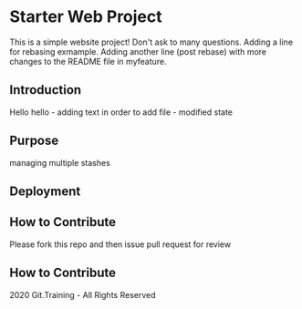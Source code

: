 # Starter Web Project

This is a simple website project! Don't ask to many questions. 
Adding a line for rebasing exmample. 
Adding another line (post rebase) with more changes to the README file in myfeature. 

## Introduction

Hello hello - adding text in order to add file - modified state

## Purpose

managing multiple stashes

## Deployment


## How to Contribute 

Please fork this repo and then issue pull request for review

## How to Contribute 

2020 Git.Training - All Rights Reserved